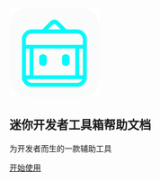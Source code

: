 <!-- _coverpage.md -->

<img width="160px" bor src="style/icon.png"> 

##  迷你开发者工具箱帮助文档

为开发者而生的一款辅助工具


[开始使用](/README.md)
